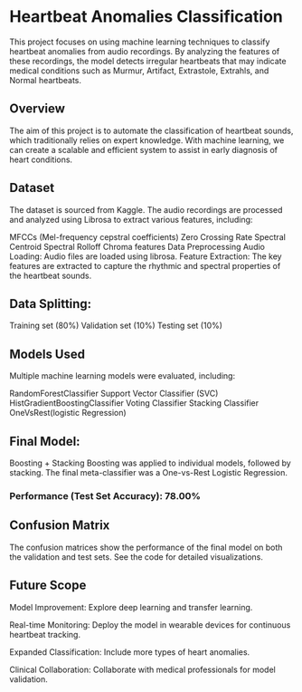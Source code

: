 # Heartbeat Anomalies Classification
This project focuses on using machine learning techniques to classify heartbeat anomalies from audio recordings. By analyzing the features of these recordings, the model detects irregular heartbeats that may indicate medical conditions such as Murmur, Artifact, Extrastole, Extrahls, and Normal heartbeats.

## Overview
The aim of this project is to automate the classification of heartbeat sounds, which traditionally relies on expert knowledge. With machine learning, we can create a scalable and efficient system to assist in early diagnosis of heart conditions.

## Dataset
The dataset is sourced from Kaggle. The audio recordings are processed and analyzed using Librosa to extract various features, including:

MFCCs (Mel-frequency cepstral coefficients)
Zero Crossing Rate
Spectral Centroid
Spectral Rolloff
Chroma features
Data Preprocessing
Audio Loading: Audio files are loaded using librosa.
Feature Extraction: The key features are extracted to capture the rhythmic and spectral properties of the heartbeat sounds.


## Data Splitting:
Training set (80%)
Validation set (10%)
Testing set (10%)

## Models Used
Multiple machine learning models were evaluated, including:

RandomForestClassifier
Support Vector Classifier (SVC)
HistGradientBoostingClassifier
Voting Classifier
Stacking Classifier 
OneVsRest(logistic Regression)

## Final Model: 
Boosting + Stacking
Boosting was applied to individual models, followed by stacking. The final meta-classifier was a One-vs-Rest Logistic Regression.

### Performance (Test Set Accuracy): 78.00%

## Confusion Matrix
The confusion matrices show the performance of the final model on both the validation and test sets. See the code for detailed visualizations.

## Future Scope
Model Improvement: Explore deep learning and transfer learning.

Real-time Monitoring: Deploy the model in wearable devices for continuous heartbeat tracking.

Expanded Classification: Include more types of heart anomalies.

Clinical Collaboration: Collaborate with medical professionals for model validation.




